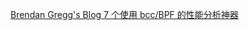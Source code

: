 

[Brendan Gregg's Blog ](https://www.brendangregg.com/blog/2016-01-20/ebpf-offcpu-flame-graph.html)
[7 个使用 bcc/BPF 的性能分析神器](https://linux.cn/article-9139-1.html)